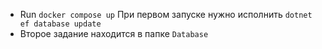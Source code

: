 * Run
  `docker compose up`
  При первом запуске нужно исполнить
  `dotnet ef database update`
* Второе задание находится в папке `Database`